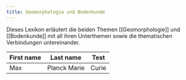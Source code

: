 ```yaml
---
title: Geomorphologie und Bodenkunde
---
```


Dieses Lexikon erläutert die beiden Themen [[Geomorphologie]] und [[Bodenkunde]] mit all ihren Unterthemen sowie die thematischen Verbindungen untereinander.

| First name | Last name    | Test  |
| ---------- | ------------ | ----- |
| Max        | Planck Marie | Curie |